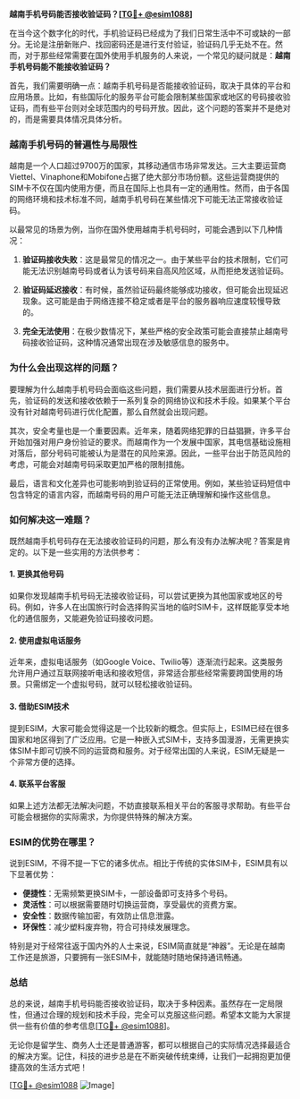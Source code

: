 **越南手机号码能否接收验证码？[[TG💪+ @esim1088](https://t.me/s/esim1088)]**

在当今这个数字化的时代，手机验证码已经成为了我们日常生活中不可或缺的一部分。无论是注册新账户、找回密码还是进行支付验证，验证码几乎无处不在。然而，对于那些经常需要在国外使用手机服务的人来说，一个常见的疑问就是：**越南手机号码能不能接收验证码？**

首先，我们需要明确一点：越南手机号码是否能接收验证码，取决于具体的平台和应用场景。比如，有些国际化的服务平台可能会限制某些国家或地区的号码接收验证码，而有些平台则对全球范围内的号码开放。因此，这个问题的答案并不是绝对的，而是需要具体情况具体分析。

### **越南手机号码的普遍性与局限性**

越南是一个人口超过9700万的国家，其移动通信市场非常发达。三大主要运营商Viettel、Vinaphone和Mobifone占据了绝大部分市场份额。这些运营商提供的SIM卡不仅在国内使用方便，而且在国际上也具有一定的通用性。然而，由于各国的网络环境和技术标准不同，越南手机号码在某些情况下可能无法正常接收验证码。

以最常见的场景为例，当你在国外使用越南手机号码时，可能会遇到以下几种情况：

1. **验证码接收失败**：这是最常见的情况之一。由于某些平台的技术限制，它们可能无法识别越南号码或者认为该号码来自高风险区域，从而拒绝发送验证码。
   
2. **验证码延迟接收**：有时候，虽然验证码最终能够成功接收，但可能会出现延迟现象。这可能是由于网络连接不稳定或者是平台的服务器响应速度较慢导致的。

3. **完全无法使用**：在极少数情况下，某些严格的安全政策可能会直接禁止越南号码接收验证码，这种情况通常出现在涉及敏感信息的服务中。

### **为什么会出现这样的问题？**

要理解为什么越南手机号码会面临这些问题，我们需要从技术层面进行分析。首先，验证码的发送和接收依赖于一系列复杂的网络协议和技术手段。如果某个平台没有针对越南号码进行优化配置，那么自然就会出现问题。

其次，安全考量也是一个重要因素。近年来，随着网络犯罪的日益猖獗，许多平台开始加强对用户身份验证的要求。而越南作为一个发展中国家，其电信基础设施相对落后，部分号码可能被认为是潜在的风险来源。因此，一些平台出于防范风险的考虑，可能会对越南号码采取更加严格的限制措施。

最后，语言和文化差异也可能影响到验证码的正常使用。例如，某些验证码短信中包含特定的语言内容，而越南号码的用户可能无法正确理解和操作这些信息。

### **如何解决这一难题？**

既然越南手机号码存在无法接收验证码的问题，那么有没有办法解决呢？答案是肯定的。以下是一些实用的方法供参考：

#### **1. 更换其他号码**
如果你发现越南手机号码无法接收验证码，可以尝试更换为其他国家或地区的号码。例如，许多人在出国旅行时会选择购买当地的临时SIM卡，这样既能享受本地化的通信服务，又能避免验证码接收问题。

#### **2. 使用虚拟电话服务**
近年来，虚拟电话服务（如Google Voice、Twilio等）逐渐流行起来。这类服务允许用户通过互联网接听电话和接收短信，非常适合那些经常需要跨国使用的场景。只需绑定一个虚拟号码，就可以轻松接收验证码。

#### **3. 借助ESIM技术**
提到ESIM，大家可能会觉得这是一个比较新的概念。但实际上，ESIM已经在很多国家和地区得到了广泛应用。它是一种嵌入式SIM卡，支持多国漫游，无需更换实体SIM卡即可切换不同的运营商和服务。对于经常出国的人来说，ESIM无疑是一个非常方便的选择。

#### **4. 联系平台客服**
如果上述方法都无法解决问题，不妨直接联系相关平台的客服寻求帮助。有些平台可能会根据你的实际需求，为你提供特殊的解决方案。

### **ESIM的优势在哪里？**

说到ESIM，不得不提一下它的诸多优点。相比于传统的实体SIM卡，ESIM具有以下显著优势：

- **便捷性**：无需频繁更换SIM卡，一部设备即可支持多个号码。
- **灵活性**：可以根据需要随时切换运营商，享受最优的资费方案。
- **安全性**：数据传输加密，有效防止信息泄露。
- **环保性**：减少塑料废弃物，符合可持续发展理念。

特别是对于经常往返于国内外的人士来说，ESIM简直就是“神器”。无论是在越南工作还是旅游，只要拥有一张ESIM卡，就能随时随地保持通讯畅通。

### **总结**

总的来说，越南手机号码能否接收验证码，取决于多种因素。虽然存在一定局限性，但通过合理的规划和技术手段，完全可以克服这些问题。希望本文能为大家提供一些有价值的参考信息[[TG💪+ @esim1088](https://t.me/s/esim1088)]。

无论你是留学生、商务人士还是普通游客，都可以根据自己的实际情况选择最适合的解决方案。记住，科技的进步总是在不断突破传统束缚，让我们一起拥抱更加便捷高效的生活方式吧！

[[TG💪+ @esim1088](https://t.me/s/esim1088) ![Image](https://i.postimg.cc/4NQfJmqS/Snipaste-2025-05-13-00-14-12.png)]